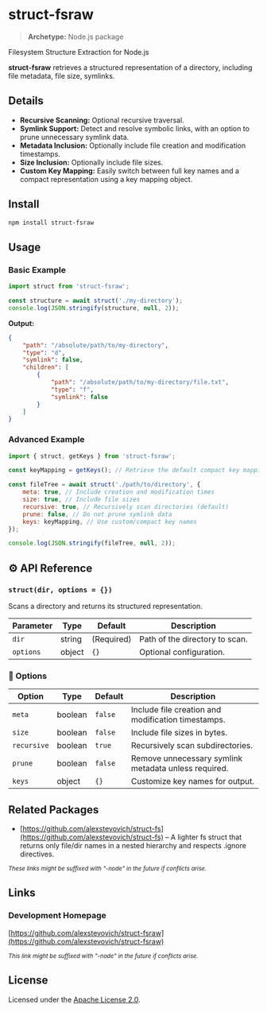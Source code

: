 # struct-fsraw

> **Archetype:** Node.js package

Filesystem Structure Extraction for Node.js

**struct-fsraw** retrieves a structured representation of a directory, including file metadata, file size, symlinks.

## Details

- **Recursive Scanning:** Optional recursive traversal.
- **Symlink Support:** Detect and resolve symbolic links, with an option to prune unnecessary symlink data.
- **Metadata Inclusion:** Optionally include file creation and modification timestamps.
- **Size Inclusion:** Optionally include file sizes.
- **Custom Key Mapping:** Easily switch between full key names and a compact representation using a key mapping object.

## Install

```sh
npm install struct-fsraw
```

## Usage

### Basic Example

```js
import struct from 'struct-fsraw';

const structure = await struct('./my-directory');
console.log(JSON.stringify(structure, null, 2));
```

**Output:**

```json
{
    "path": "/absolute/path/to/my-directory",
    "type": "d",
    "symlink": false,
    "children": [
        {
            "path": "/absolute/path/to/my-directory/file.txt",
            "type": "f",
            "symlink": false
        }
    ]
}
```

### Advanced Example

```js
import { struct, getKeys } from 'struct-fsraw';

const keyMapping = getKeys(); // Retrieve the default compact key mapping

const fileTree = await struct('./path/to/directory', {
    meta: true, // Include creation and modification times
    size: true, // Include file sizes
    recursive: true, // Recursively scan directories (default)
    prune: false, // Do not prune symlink data
    keys: keyMapping, // Use custom/compact key names
});

console.log(JSON.stringify(fileTree, null, 2));
```

## ⚙️ API Reference

### `struct(dir, options = {})`

Scans a directory and returns its structured representation.

| Parameter | Type   | Default    | Description                    |
| --------- | ------ | ---------- | ------------------------------ |
| `dir`     | string | (Required) | Path of the directory to scan. |
| `options` | object | `{}`       | Optional configuration.        |

### 🔹 Options

| Option      | Type    | Default | Description                                          |
| ----------- | ------- | ------- | ---------------------------------------------------- |
| `meta`      | boolean | `false` | Include file creation and modification timestamps.   |
| `size`      | boolean | `false` | Include file sizes in bytes.                         |
| `recursive` | boolean | `true`  | Recursively scan subdirectories.                     |
| `prune`     | boolean | `false` | Remove unnecessary symlink metadata unless required. |
| `keys`      | object  | `{}`    | Customize key names for output.                      |

## Related Packages

- [https://github.com/alexstevovich/struct-fs](https://github.com/alexstevovich/struct-fs) – A lighter fs struct that returns only file/dir names in a nested hierarchy and respects .ignore directives.

<sub>_These links might be suffixed with "-node" in the future if conflicts arise._</sub>

## Links

### Development Homepage

[https://github.com/alexstevovich/struct-fsraw](https://github.com/alexstevovich/struct-fsraw)

<sub>_This link might be suffixed with "-node" in the future if conflicts arise._</sub>

## License

Licensed under the [Apache License 2.0](https://www.apache.org/licenses/LICENSE-2.0).
